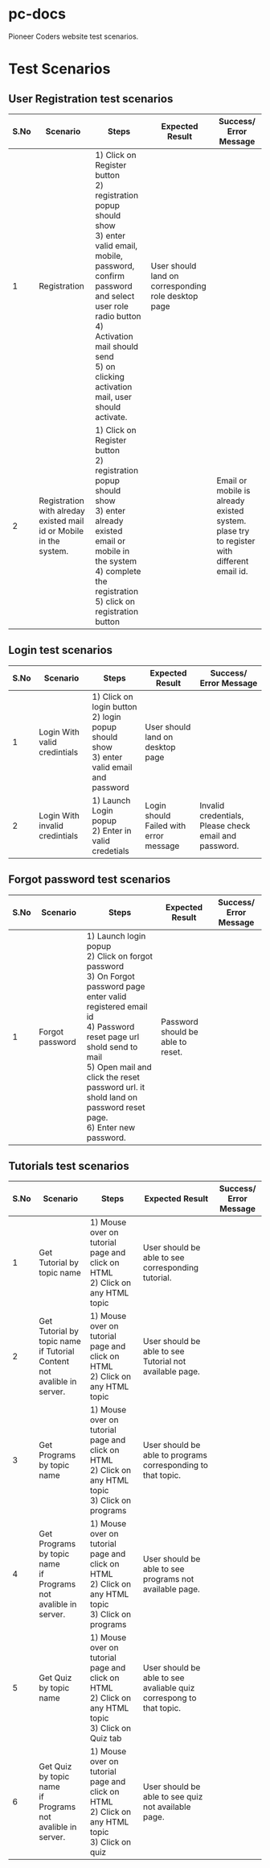# pc-docs

Pioneer Coders website test scenarios.

# Test Scenarios

## User Registration test scenarios

| S.No | Scenario           |  Steps  |  Expected Result   |  Success/ Error Message  |
| ------------- |-------------| -----| -----|  -----|
| 1 | Registration | 1) Click on Register button <br> 2) registration popup should show <br> 3) enter valid email, mobile, password, confirm password and select user role radio button<br> 4) Activation mail should send <br> 5) on clicking activation mail, user should activate.  | User should land on corresponding role desktop page |   |
| 2 | Registration with alreday existed mail id or Mobile in the system. | 1) Click on Register button <br> 2) registration popup should show <br> 3) enter already existed email or mobile in the system <br> 4) complete the registration <br> 5) click on registration button | | Email or mobile is already existed system. plase try to register with different email id.  |


## Login test scenarios

| S.No | Scenario           |  Steps  |  Expected Result   |  Success/ Error Message  |
| ------------- |-------------| -----| -----|  -----|
| 1 | Login With valid credintials | 1) Click on login button <br> 2) login popup should show <br> 3) enter valid email and password  | User should land on desktop page |   |
| 2 | Login With invalid credintials | 1) Launch Login popup <br> 2) Enter in valid credetials      | Login should Failed with error message   |  Invalid credentials, Please check email and password. |

## Forgot password test scenarios

| S.No | Scenario           |  Steps  |  Expected Result   |  Success/ Error Message  |
| ------------- |-------------| -----| -----|  -----|
| 1 | Forgot password | 1) Launch  login popup <br> 2) Click on forgot password <br> 3) On Forgot password page enter valid registered email id <br> 4) Password reset page url shold send to mail <br> 5) Open mail and click the reset password url. it shold land on password reset page. <br> 6) Enter new password. | Password should be able to reset. |   |

## Tutorials  test scenarios

| S.No | Scenario           |  Steps  |  Expected Result   |  Success/ Error Message  |
| ------------- |-------------| -----| -----|  -----|
| 1 | Get Tutorial by topic name | 1) Mouse over on tutorial page and click on HTML <br> 2) Click on any HTML topic | User should be able to see corresponding tutorial. |   |
| 2 | Get Tutorial by topic name <br> if Tutorial Content not avalible in server. | 1) Mouse over on tutorial page and click on HTML <br> 2) Click on any HTML topic | User should be able to see Tutorial not available page. |   |
| 3 | Get Programs by topic name | 1) Mouse over on tutorial page and click on HTML <br> 2) Click on any HTML topic <br> 3) Click on programs | User should be able to programs corresponding to that topic.  |   |
| 4 | Get Programs by topic name <br> if Programs not avalible in server. | 1) Mouse over on tutorial page and click on HTML <br> 2) Click on any HTML topic <br> 3) Click on programs |  User should be able to see programs not available page. |  |
| 5 | Get Quiz by topic name | 1) Mouse over on tutorial page and click on HTML <br> 2) Click on any HTML topic <br> 3) Click on Quiz tab | User should be able to see avaliable quiz correspong to that topic. |   |
| 6 | Get Quiz by topic name <br> if Programs not avalible in server. | 1) Mouse over on tutorial page and click on HTML <br> 2) Click on any HTML topic <br> 3) Click on quiz |  User should be able to see quiz not available page. |  |





